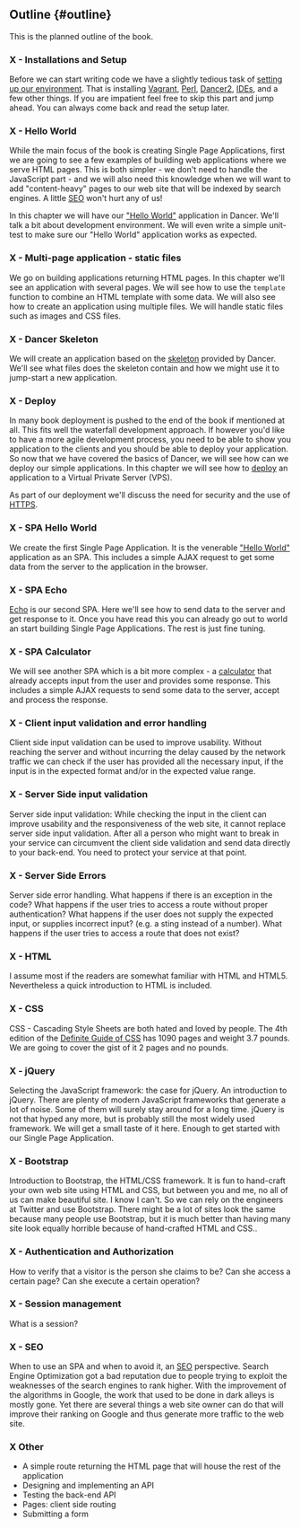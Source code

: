 ## Outline {#outline}

This is the planned outline of the book.

### X - Installations and Setup

Before we can start writing code we have a slightly tedious task of [setting up our environment](#setup-environment). That is installing [Vagrant](#vagrant), [Perl](#install-perl), [Dancer2](#install-dancer), [IDEs](#ide), and a few other things. If you are impatient feel free to skip this part and jump ahead. You can always come back and read the setup later.

### X - Hello World

While the main focus of the book is creating Single Page Applications, first we are going to see a few examples of building web applications where we serve HTML pages. This is both simpler - we don't need to handle the JavaScript part - and we will also need this knowledge when we will want to add "content-heavy" pages to our web site that will be indexed by search engines. A little [SEO](#seo) won't hurt any of us!

In this chapter we will have our ["Hello World"](#hello-world) application in Dancer. We'll talk a bit about development environment. We will even write a simple unit-test to make sure our "Hello World" application works as expected.

### X - Multi-page application - static files

We go on building applications returning HTML pages. In this chapter we'll see an application with several pages. We will see how to use the `template` function to combine an HTML template with some data. We will also see how to create an application using multiple files. We will handle static files such as images and CSS files.

### X - Dancer Skeleton

We will create an application based on the [skeleton](#dancer-skeleton) provided by Dancer. We'll see what files does the skeleton contain and how we might use it to jump-start a new application.

### X - Deploy

In many book deployment is pushed to the end of the book if mentioned at all. This fits well the waterfall development approach. If however you'd like to have a more agile development process, you need to be able to show you application to the clients and you should be able to deploy your application. So now that we have covered the basics of Dancer, we will see how can we deploy our simple applications. In this chapter we will see how to [deploy](#deployment) an application to a Virtual Private Server (VPS).

As part of our deployment we'll discuss the need for security and the use of [HTTPS](#https).

### X - SPA Hello World

We create the first Single Page Application. It is the venerable ["Hello World"](#spa-hello-world) application as an SPA. This includes a simple AJAX request to get some data from the server to the application in the browser.

### X - SPA Echo

[Echo](#spa-echo) is our second SPA. Here we'll see how to send data to the server and get response to it. Once you have read this you can already go out to world an start building Single Page Applications. The rest is just fine tuning.

### X - SPA Calculator

We will see another SPA which is a bit more complex - a [calculator](#spa-calculator) that already accepts input from the user and provides some response. This includes a simple AJAX requests to send some data to the server, accept and process the response.

### X - Client input validation and error handling

Client side input validation can be used to improve usability. Without reaching the server and without incurring the delay caused by the network traffic we can check if the user has provided all the necessary input, if the input is in the expected format and/or in the expected value range.

### X - Server Side input validation

Server side input validation: While checking the input in the client can improve usability and the responsiveness of the web site, it cannot replace server side input validation. After all a person who might want to break in your service can circumvent the client side validation and send data directly to your back-end. You need to protect your service at that point.

### X - Server Side Errors

Server side error handling. What happens if there is an exception in the code?
What happens if the user tries to access a route without proper authentication?
What happens if the user does not supply the expected input, or supplies incorrect input? (e.g. a sting instead of a number).
What happens if the user tries to access a route that does not exist?

### X - HTML

I assume most if the readers are somewhat familiar with HTML and HTML5. Nevertheless a quick introduction to HTML is included.

### X - CSS

CSS - Cascading Style Sheets are both hated and loved by people. The 4th edition of the [Definite Guide of CSS](https://www.amazon.com/CSS-Definitive-Guide-Visual-Presentation/dp/1449393195?tag=szabgab-20) has 1090 pages and weight 3.7 pounds. We are going to cover the gist of it 2 pages and no pounds.

### X - jQuery

Selecting the JavaScript framework: the case for jQuery. An introduction to jQuery. There are plenty of modern JavaScript frameworks that generate a lot of noise. Some of them will surely stay around for a long time. jQuery is not that hyped any more, but is probably still the most widely used framework. We will get a small taste of it here. Enough to get started with our Single Page Application.


### X - Bootstrap

Introduction to Bootstrap, the HTML/CSS framework. It is fun to hand-craft your own web site using HTML and CSS, but between you and me, no all of us can make beautiful site. I know I can't. So we can rely on the engineers at Twitter and use Bootstrap. There might be a lot of sites look the same because many people use Bootstrap, but it is much better than having many site look equally horrible because of hand-crafted HTML and CSS..


### X - Authentication and Authorization

How to verify that a visitor is the person she claims to be? Can she access a certain page? Can she execute a certain operation?

### X - Session management

What is a session?

### X - SEO

When to use an SPA and when to avoid it, an [SEO](#seo) perspective. Search Engine Optimization got a bad reputation due to people trying to exploit the weaknesses of the search engines to rank higher. With the improvement of the algorithms in Google, the work that used to be done in dark alleys is mostly gone. Yet there are several things a web site owner can do that will improve their ranking on Google and thus generate more traffic to the web site.

### X Other

* A simple route returning the HTML page that will house the rest of the application
* Designing and implementing an API
* Testing the back-end API
* Pages: client side routing
* Submitting a form

